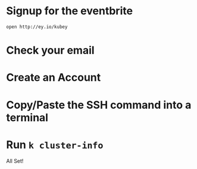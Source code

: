 # Signup for the eventbrite

    open http://ey.io/kubey

# Check your email

# Create an Account

# Copy/Paste the SSH command into a terminal

# Run `k cluster-info`

All Set!